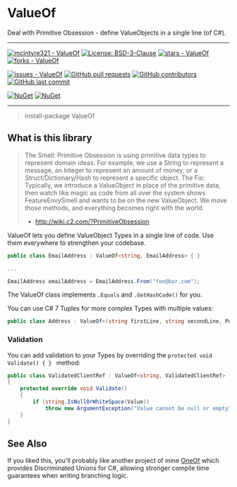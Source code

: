 # ValueOf

Deal with Primitive Obsession - define ValueObjects in a single line (of C#).

---

[![mcintyre321 - ValueOf](https://img.shields.io/static/v1?label=mcintyre321&message=ValueOf&color=blue&logo=github)](https://github.com/mcintyre321/ValueOf "Go to GitHub repo")
[![License: BSD-3-Clause](https://img.shields.io/badge/License-BSD--3--Clause-blue.svg)](https://opensource.org/licenses/BSD-3-Clause)
[![stars - ValueOf](https://img.shields.io/github/stars/mcintyre321/ValueOf?style=social)](https://github.com/mcintyre321/ValueOf)
[![forks - ValueOf](https://img.shields.io/github/forks/mcintyre321/ValueOf?style=social)](https://github.com/mcintyre321/ValueOf)

[![issues - ValueOf](https://img.shields.io/github/issues/mcintyre321/ValueOf)](https://github.com/mcintyre321/ValueOf/issues)
[![GitHub pull requests](https://img.shields.io/github/issues-pr/mcintyre321/ValueOf)](https://github.com/mcintyre321/ValueOf/pulls)
[![GitHub contributors](https://img.shields.io/github/contributors/mcintyre321/ValueOf)](https://github.com/mcintyre321/ValueOf/graphs/contributors)
[![GitHub last commit](https://img.shields.io/github/last-commit/mcintyre321/ValueOf)](https://github.com/mcintyre321/ValueOf/commits/master)

[![NuGet](https://img.shields.io/nuget/v/ValueOf.svg)](https://www.nuget.org/packages/ValueOf)
[![NuGet](https://img.shields.io/nuget/dt/ValueOf.svg)](https://www.nuget.org/packages/ValueOf)

---

> install-package ValueOf

## What is this library

> The Smell: Primitive Obsession is using primitive data types to represent domain ideas. For example, we use a String
> to represent a message, an Integer to represent an amount of money, or a Struct/Dictionary/Hash to represent a
> specific
> object.
> The Fix: Typically, we introduce a ValueObject in place of the primitive data, then watch like magic as code from all
> over the system shows FeatureEnvySmell and wants to be on the new ValueObject. We move those methods, and everything
> becomes right with the world.
> - http://wiki.c2.com/?PrimitiveObsession

ValueOf lets you define ValueObject Types in a single line of code. Use them everywhere to strengthen your codebase.

```csharp
public class EmailAddress : ValueOf<string, EmailAddress> { }

...

EmailAddress emailAddress = EmailAddress.From("foo@bar.com");
```

The ValueOf class implements `.Equals` and `.GetHashCode()` for you.

You can use C# 7 Tuples for more complex Types with multiple values:

```csharp
public class Address : ValueOf<(string firstLine, string secondLine, Postcode postcode), Address> { }
```

### Validation

You can add validation to your Types by overriding the `protected void Validate() { } ` method:

```csharp
public class ValidatedClientRef : ValueOf<string, ValidatedClientRef>
{
    protected override void Validate()
    {
        if (string.IsNullOrWhiteSpace(Value))
            throw new ArgumentException("Value cannot be null or empty");
    }
}	
```

## See Also

If you liked this, you'll probably like another project of mine [OneOf](https://github.com/mcintyre321/OneOf) which
provides Discriminated Unions for C#, allowing stronger compile time guarantees when writing branching logic.